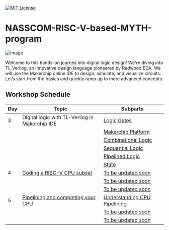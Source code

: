 [![MIT License](https://img.shields.io/badge/License-MIT-green.svg)](https://choosealicense.com/licenses/mit/)

# NASSCOM-RISC-V-based-MYTH-program


![image](https://github.com/user-attachments/assets/42b767e9-1c74-48ed-a57a-872861d16ed9)

Welcome to this hands-on journey into digital logic design! We're diving into TL-Verilog, an innovative design language pioneered by Redwood EDA. We will use the Makerchip online IDE to design, simulate, and visualize circuits. Let’s start from the basics and quickly ramp up to more advanced concepts.

## Workshop Schedule



| Day | Topic                                    | Subparts                              |
| --- | ---------------------------------------- | ------------------------------------- |
| 3   | Digital logic with TL-Verilog in Makerchip IDE | [Logic Gates](https://github.com/AnoushkaTripathi/NASSCOM-RISC-V-based-MYTH-program/blob/main/Logicgates.md)  |
|     |                                          | [Makerchip Platform](https://github.com/AnoushkaTripathi/NASSCOM-RISC-V-based-MYTH-program/blob/main/Makerchip_platform.md)    |
|     |                                          | [Combinational Logic](https://github.com/AnoushkaTripathi/NASSCOM-RISC-V-based-MYTH-program/blob/main/Combinational_ckts.md) |
|     |                                          | [Sequential Logic](https://github.com/AnoushkaTripathi/NASSCOM-RISC-V-based-MYTH-program/blob/main/Sequential_ckts.md) |
|     |                                          | [Pipelined Logic](https://example.com/day3-part5) |
|     |                                          | [State](https://example.com/day3-part6) |
| 4   | [Coding a RISC-V CPU subset](https://example.com/day4)  | [To be updated soon](https://example.com/day4-part1)      |
|     |                                          | [To be updated soon](https://example.com/day4-part2) |
|     |                                          | [To be updated soon](https://example.com/day4-part3)      |
| 5   | [Pipelining and completing your CPU](https://example.com/day5)  | [Understanding CPU Pipelining](https://example.com/day5-part1) |
|     |                                          | [To be updated soon](https://example.com/day5-part2)      |
|     |                                          | [To be updated soon](https://example.com/day5-part3)       |

